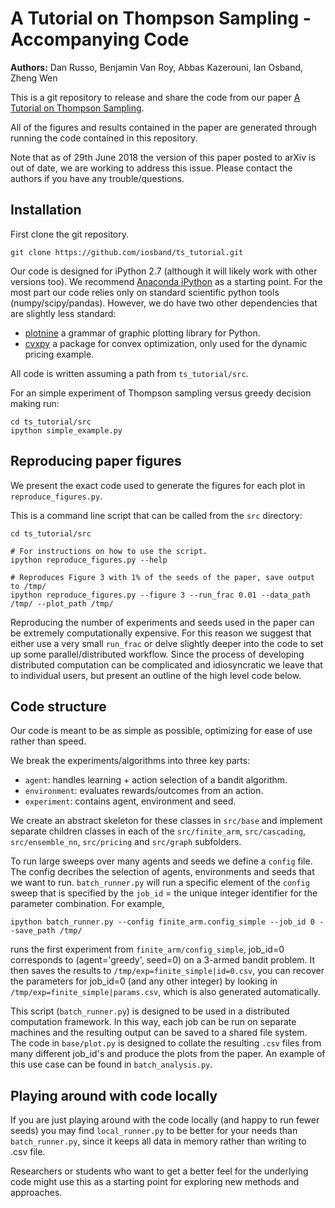 A Tutorial on Thompson Sampling - Accompanying Code
===================================================

**Authors:** Dan Russo, Benjamin Van Roy, Abbas Kazerouni, Ian Osband, Zheng Wen

This is a git repository to release and share the code from our paper [A Tutorial on Thompson Sampling](https://web.stanford.edu/~bvr/pubs/TS_Tutorial.pdf).

All of the figures and results contained in the paper are generated through running the code contained in this repository.

Note that as of 29th June 2018 the version of this paper posted to arXiv is out of date, we are working to address this issue.
Please contact the authors if you have any trouble/questions.

## Installation

First clone the git repository.
```
git clone https://github.com/iosband/ts_tutorial.git
```

Our code is designed for iPython 2.7 (although it will likely work with other versions too).
We recommend [Anaconda iPython](https://ipython.org/install.html) as a starting point.
For the most part our code relies only on standard scientific python tools (numpy/scipy/pandas).
However, we do have two other dependencies that are slightly less standard:

- [plotnine](https://github.com/has2k1/plotnine) a grammar of graphic plotting library for Python.
- [cvxpy](https://www.cvxpy.org/install/index.html) a package for convex optimization, only used for the dynamic pricing example.

All code is written assuming a path from `ts_tutorial/src`.

For an simple experiment of Thompson sampling versus greedy decision making run:
```
cd ts_tutorial/src
ipython simple_example.py
```


## Reproducing paper figures

We present the exact code used to generate the figures for each plot in `reproduce_figures.py`.

This is a command line script that can be called from the `src` directory:
```
cd ts_tutorial/src

# For instructions on how to use the script.
ipython reproduce_figures.py --help

# Reproduces Figure 3 with 1% of the seeds of the paper, save output to /tmp/
ipython reproduce_figures.py --figure 3 --run_frac 0.01 --data_path /tmp/ --plot_path /tmp/
```

Reproducing the number of experiments and seeds used in the paper can be extremely computationally expensive.
For this reason we suggest that either use a very small `run_frac` or delve slightly deeper into the code to set up some parallel/distributed workflow.
Since the process of developing distributed computation can be complicated and idiosyncratic we leave that to individual users, but present an outline of the high level code below.

## Code structure

Our code is meant to be as simple as possible, optimizing for ease of use rather than speed.

We break the experiments/algorithms into three key parts:

- `agent`: handles learning + action selection of a bandit algorithm.
- `environment`: evaluates rewards/outcomes from an action.
- `experiment`: contains agent, environment and seed.

We create an abstract skeleton for these classes in `src/base` and implement separate children classes in each of the `src/finite_arm`, `src/cascading`, `src/ensemble_nn`, `src/pricing` and `src/graph` subfolders.

To run large sweeps over many agents and seeds we define a `config` file.
The config decribes the selection of agents, environments and seeds that we want to run.
`batch_runner.py` will run a specific element of the `config` sweep that is specified by the `job_id` = the unique integer identifier for the parameter combination.
For example,
```
ipython batch_runner.py --config finite_arm.config_simple --job_id 0 --save_path /tmp/
```

runs the first experiment from `finite_arm/config_simple`, job_id=0 corresponds to (agent='greedy', seed=0) on a 3-armed bandit problem.
It then saves the results to `/tmp/exp=finite_simple|id=0.csv`, you can recover the parameters for job_id=0 (and any other integer) by looking in `/tmp/exp=finite_simple|params.csv`, which is also generated automatically.

This script (`batch_runner.py`) is designed to be used in a distributed computation framework.
In this way, each job can be run on separate machines and the resulting output can be saved to a shared file system.
The code in `base/plot.py` is designed to collate the resulting `.csv` files from many different job_id's and produce the plots from the paper.
An example of this use case can be found in `batch_analysis.py`.



## Playing around with code locally

If you are just playing around with the code locally (and happy to run fewer seeds) you may find `local_runner.py` to be better for your needs than `batch_runner.py`, since it keeps all data in memory rather than writing to .csv file.

Researchers or students who want to get a better feel for the underlying code might use this as a starting point for exploring new methods and approaches.


